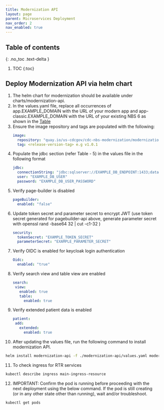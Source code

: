 ```yaml
---
title: Modernization API
layout: page
parent: Microservices Deployment
nav_order: 2
nav_enabled: true
---
```


## Table of contents
{: .no_toc .text-delta }

1. TOC
{:toc}

## Deploy Modernization API via helm chart

1. The helm chart for modernization should be available under charts/modernization-api.
2. In the values.yaml file, replace all occurrences of app.EXAMPLE_DOMAIN with the URL of your modern app and app-classic.EXAMPLE_DOMAIN with the URL of your existing NBS 6 as shown in the [Table](/just-the-doc/docs/4_initial_kubernetes_deployment/1_nginx_ingress_deployment.html#deploy-nginx-ingress-controller-on-the-kubernetes-cluster)
3. Ensure the image repository and tags are populated with the following:
   ```yaml
   image:
     repository: "quay.io/us-cdcgov/cdc-nbs-modernization/modernization-api"
     tag: <release-version-tag> e.g v1.0.1
   ```
4. Populate the jdbc section (refer Table - 5) in the values file in the following format
   ```yaml
   jdbc:
     connectionString: "jdbc:sqlserver://EXAMPLE_DB_ENDPOINT:1433;databaseName=NBS_ODSE;user=DBUsername;password=DBPassword;encrypt=true;trustServerCertificate=true;"
     user: "EXAMPLE_DB_USER"
     password: "EXAMPLE_DB_USER_PASSWORD"
   ```
5. Verify page-builder is disabled
   ```yaml
   pageBuilder:
     enabled: "false"
   ```
6. Update token secret and parameter secret to encrypt JWT (use token secret generated for pagebuilder-api above, generate parameter secret with openssl rand -base64 32 | cut -c1-32 )
   ```yaml
   security:
     tokenSecret: "EXAMPLE_TOKEN_SECRET"
     parameterSecret: "EXAMPLE_PARAMETER_SECRET"
   ```
7. Verify OIDC is enabled for keycloak login authentication
   ```yaml
   Oidc:
     enabled: "true"
   ```
8. Verify search view and table view are enabled
   ```yaml
   search:
    view:
      enabled: true
      table:
        enabled: true
   ```
9. Verify extended patient data is enabled
   ```yaml
   patient:
    add:
      extended:
        enabled: true
   ```
10. After updating the values file, run the following command to install modernization API.
   ```bash
   helm install modernization-api -f ./modernization-api/values.yaml modernization-api
   ```
11. To check ingress for RTR services
   ```bash
   kubectl describe ingress main-ingress-resource
   ```
12. IMPORTANT: Confirm the pod is running before proceeding with the next deployment using the below command. If the pod is still creating (or in any other state other than running), wait and/or troubleshoot.
   ```bash
   kubectl get pods
   ```
